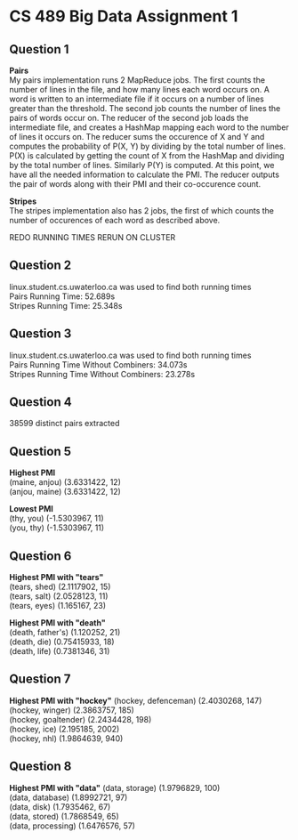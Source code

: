 CS 489 Big Data Assignment 1
============================

Question 1
----------
**Pairs**  
My pairs implementation runs 2 MapReduce jobs. The first counts the number of lines in the file, and how many lines each word occurs on. A word is written to an intermediate file if it occurs on a number of lines greater than the threshold. The second job counts the number of lines the pairs of words occur on. The reducer of the second job loads the intermediate file, and creates a HashMap mapping each word to the number of lines it occurs on. The reducer sums the occurence of X and Y and computes the probability of P(X, Y) by dividing by the total number of lines. P(X) is calculated by getting the count of X from the HashMap and dividing by the total number of lines. Similarly P(Y) is computed. At this point, we have all the needed information to calculate the PMI. The reducer outputs the pair of words along with their PMI and their co-occurence count.
  
**Stripes**  
The stripes implementation also has 2 jobs, the first of which counts the number of occurences of each word as described above. 

REDO RUNNING TIMES
RERUN ON CLUSTER

Question 2
----------
linux.student.cs.uwaterloo.ca was used to find both running times  
Pairs Running Time: 52.689s  
Stripes Running Time: 25.348s


Question 3
----------
linux.student.cs.uwaterloo.ca was used to find both running times  
Pairs Running Time Without Combiners: 34.073s  
Stripes Running Time Without Combiners: 23.278s


Question 4
----------
38599 distinct pairs extracted


Question 5
----------
**Highest PMI**  
(maine, anjou)	(3.6331422, 12)  
(anjou, maine)	(3.6331422, 12)  

**Lowest PMI**  
(thy, you)	(-1.5303967, 11)  
(you, thy)	(-1.5303967, 11)  

Question 6
----------
**Highest PMI with "tears"**  
(tears, shed)	(2.1117902, 15)  
(tears, salt)	(2.0528123, 11)  
(tears, eyes)	(1.165167, 23)  

**Highest PMI with "death"**  
(death, father's)	(1.120252, 21)  
(death, die)	(0.75415933, 18)  
(death, life)	(0.7381346, 31)  


Question 7
----------
**Highest PMI with "hockey"**
(hockey, defenceman)	(2.4030268, 147)  
(hockey, winger)	(2.3863757, 185)  
(hockey, goaltender)	(2.2434428, 198)  
(hockey, ice)	(2.195185, 2002)  
(hockey, nhl)	(1.9864639, 940)  


Question 8
----------
**Highest PMI with "data"**
(data, storage)	(1.9796829, 100)  
(data, database)	(1.8992721, 97)  
(data, disk)	(1.7935462, 67)  
(data, stored)	(1.7868549, 65)  
(data, processing)	(1.6476576, 57)  
